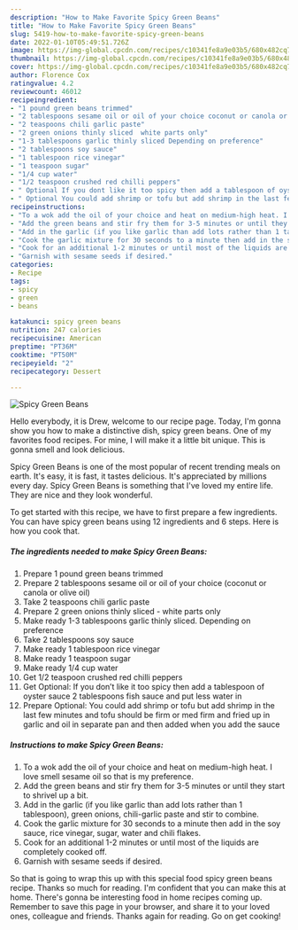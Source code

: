 ```yaml
---
description: "How to Make Favorite Spicy Green Beans"
title: "How to Make Favorite Spicy Green Beans"
slug: 5419-how-to-make-favorite-spicy-green-beans
date: 2022-01-10T05:49:51.726Z
image: https://img-global.cpcdn.com/recipes/c10341fe8a9e03b5/680x482cq70/spicy-green-beans-recipe-main-photo.jpg
thumbnail: https://img-global.cpcdn.com/recipes/c10341fe8a9e03b5/680x482cq70/spicy-green-beans-recipe-main-photo.jpg
cover: https://img-global.cpcdn.com/recipes/c10341fe8a9e03b5/680x482cq70/spicy-green-beans-recipe-main-photo.jpg
author: Florence Cox
ratingvalue: 4.2
reviewcount: 46012
recipeingredient:
- "1 pound green beans trimmed"
- "2 tablespoons sesame oil or oil of your choice coconut or canola or olive oil"
- "2 teaspoons chili garlic paste"
- "2 green onions thinly sliced  white parts only"
- "1-3 tablespoons garlic thinly sliced Depending on preference"
- "2 tablespoons soy sauce"
- "1 tablespoon rice vinegar"
- "1 teaspoon sugar"
- "1/4 cup water"
- "1/2 teaspoon crushed red chilli peppers"
- " Optional If you dont like it too spicy then add a tablespoon of oyster sauce 2 tablespoons fish sauce and put less water in"
- " Optional You could add shrimp or tofu but add shrimp in the last few minutes and tofu should be firm or med firm and fried up in garlic and oil in separate pan and then added when you add the sauce"
recipeinstructions:
- "To a wok add the oil of your choice and heat on medium-high heat. I love smell sesame oil so that is my preference."
- "Add the green beans and stir fry them for 3-5 minutes or until they start to shrivel up a bit."
- "Add in the garlic (if you like garlic than add lots rather than 1 tablespoon), green onions, chili-garlic paste and stir to combine."
- "Cook the garlic mixture for 30 seconds to a minute then add in the soy sauce, rice vinegar, sugar, water and chili flakes."
- "Cook for an additional 1-2 minutes or until most of the liquids are completely cooked off."
- "Garnish with sesame seeds if desired."
categories:
- Recipe
tags:
- spicy
- green
- beans

katakunci: spicy green beans 
nutrition: 247 calories
recipecuisine: American
preptime: "PT36M"
cooktime: "PT50M"
recipeyield: "2"
recipecategory: Dessert

---
```



![Spicy Green Beans](https://img-global.cpcdn.com/recipes/c10341fe8a9e03b5/680x482cq70/spicy-green-beans-recipe-main-photo.jpg)

Hello everybody, it is Drew, welcome to our recipe page. Today, I'm gonna show you how to make a distinctive dish, spicy green beans. One of my favorites food recipes. For mine, I will make it a little bit unique. This is gonna smell and look delicious.

Spicy Green Beans is one of the most popular of recent trending meals on earth. It's easy, it is fast, it tastes delicious. It's appreciated by millions every day. Spicy Green Beans is something that I've loved my entire life. They are nice and they look wonderful.




To get started with this recipe, we have to first prepare a few ingredients. You can have spicy green beans using 12 ingredients and 6 steps. Here is how you cook that.

<!--inarticleads1-->

##### The ingredients needed to make Spicy Green Beans:

1. Prepare 1 pound green beans trimmed
1. Prepare 2 tablespoons sesame oil or oil of your choice (coconut or canola or olive oil)
1. Take 2 teaspoons chili garlic paste
1. Prepare 2 green onions thinly sliced - white parts only
1. Make ready 1-3 tablespoons garlic thinly sliced. Depending on preference
1. Take 2 tablespoons soy sauce
1. Make ready 1 tablespoon rice vinegar
1. Make ready 1 teaspoon sugar
1. Make ready 1/4 cup water
1. Get 1/2 teaspoon crushed red chilli peppers
1. Get  Optional: If you don’t like it too spicy then add a tablespoon of oyster sauce 2 tablespoons fish sauce and put less water in
1. Prepare  Optional: You could add shrimp or tofu but add shrimp in the last few minutes and tofu should be firm or med firm and fried up in garlic and oil in separate pan and then added when you add the sauce




<!--inarticleads2-->

##### Instructions to make Spicy Green Beans:

1. To a wok add the oil of your choice and heat on medium-high heat. I love smell sesame oil so that is my preference.
1. Add the green beans and stir fry them for 3-5 minutes or until they start to shrivel up a bit.
1. Add in the garlic (if you like garlic than add lots rather than 1 tablespoon), green onions, chili-garlic paste and stir to combine.
1. Cook the garlic mixture for 30 seconds to a minute then add in the soy sauce, rice vinegar, sugar, water and chili flakes.
1. Cook for an additional 1-2 minutes or until most of the liquids are completely cooked off.
1. Garnish with sesame seeds if desired.




So that is going to wrap this up with this special food spicy green beans recipe. Thanks so much for reading. I'm confident that you can make this at home. There's gonna be interesting food in home recipes coming up. Remember to save this page in your browser, and share it to your loved ones, colleague and friends. Thanks again for reading. Go on get cooking!
